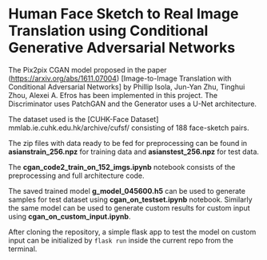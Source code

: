 # Human Face Sketch to Real Image Translation using Conditional Generative Adversarial Networks
The Pix2pix CGAN model proposed in the paper (https://arxiv.org/abs/1611.07004) [Image-to-Image Translation with Conditional Adversarial Networks] by Phillip Isola, Jun-Yan Zhu, Tinghui Zhou, Alexei A. Efros has been implemented in this project.
The Discriminator uses PatchGAN and the Generator uses a U-Net architecture.

The dataset used is the [CUHK-Face Dataset] mmlab.ie.cuhk.edu.hk/archive/cufsf/ consisting of 188 face-sketch pairs.

The zip files with data ready to be fed for preprocessing can be found in **asianstrain_256.npz** for training data and **asianstest_256.npz** for test data.

The **cgan_code2_train_on_152_imgs.ipynb** notebook consists of the preprocessing and full architecture code.

The saved trained model **g_model_045600.h5** can be used to generate samples for test dataset using **cgan_on_testset.ipynb** notebook.
Similarly the same model can be used to generate custom results for custom input using **cgan_on_custom_input.ipynb**.

After cloning the repository, a simple flask app to test the model on custom input can be initialized by `flask run` inside the current repo from the terminal.


